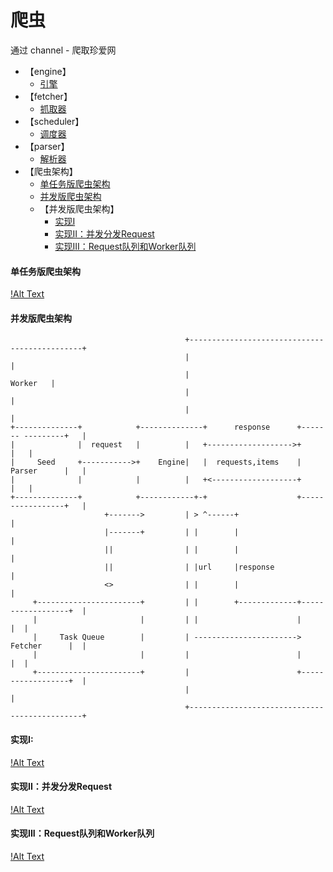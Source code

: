 # 爬虫

通过 channel - 爬取珍爱网

- 【engine】
    - [引擎](./engine)
- 【fetcher】
    - [抓取器](./fetcher)
- 【scheduler】
    - [调度器](./scheduler)
- 【parser】
    - [解析器](./zhenai/parser)
- 【爬虫架构】
    - [单任务版爬虫架构](./zhenai/parser)
    - [并发版爬虫架构](#并发版爬虫架构)
    - 【并发版爬虫架构】
        - [实现I](#实现i)
        - [实现II：并发分发Request](#实现ii并发分发request)
        - [实现III：Request队列和Worker队列](#实现iiirequest队列和worker队列)

#### 单任务版爬虫架构

[!Alt Text](./doc_images/simple.png)

#### 并发版爬虫架构
```
                                       +----------------------------------------------+
                                       |                                              |
                                       |                                     Worker   |
                                       |                                              |
                                       |                                              |
+--------------+            +--------------+      response      +------- ---------+   |
|              |  request   |          |   +------------------->+                 |   |
|     Seed     +----------->+    Engine|   |  requests,items    |     Parser      |   |
|              |            |          |   +<-------------------+                 |   |
+--------------+            +------------+-+                    +-----------------+   |
                     +------->         | > ^------+                                   |
                     |-------+         | |        |                                   |
                     ||                | |        |                                   |
                     ||                | |url     |response                           |
                     <>                | |        |                                   |
     +-----------------------+         | |        +-------------+------------------+  |
     |                       |         | |                      |                  |  |
     |     Task Queue        |         | ----------------------->     Fetcher      |  |
     |                       |         |                        |                  |  |
     +-----------------------+         |                        +------------------+  |
                                       |                                              |
                                       +----------------------------------------------+

```

#### 实现I:

[!Alt Text](./doc_images/concurrent_simple.png)


#### 实现II：并发分发Request

[!Alt Text](./doc_images/concurrent_simple_goroutine.png)

#### 实现III：Request队列和Worker队列

[!Alt Text](./doc_images/concurrent.png)
